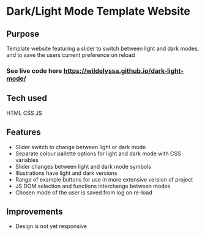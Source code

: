 # Dark/Light Mode Template Website

## Purpose
Template website featuring a slider to switch between light and dark modes, and to save the users current preference on reload

### See live code here <https://wildelyssa.github.io/dark-light-mode/> 

## Tech used
HTML
CSS
JS

## Features
* Slider switch to change between light or dark mode
* Separate colour pallette options for light and dark mode with CSS variables
* Slider changes between light and dark mode symbols
* Illustrations have light and dark versions
* Range of example buttons for use in more extensive version of project
* JS DOM selection and functions interchange between modes
* Chosen mode of the user is saved from log on re-load

## Improvements
* Design is not yet responsive
